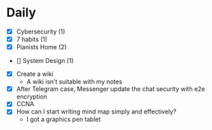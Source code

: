 # Daily

- [x] Cybersecurity (1)
- [x] 7 habits (1)
- [x] Pianists Home (2)
- [] System Design (1)
- [x] Create a wiki
  - A wiki isn't suitable with my notes
- [x] After Telegram case, Messenger update the chat security with e2e encryption
- [x] CCNA
- [x] How can I start writing mind map simply and effectively?
  - I got a graphics pen tablet
